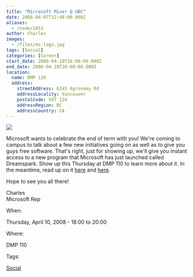 ```yaml
---
title: "Microsoft Mixer @ UBC"
date: 2008-04-07T22:48:00.000Z
aliases:
  - /node/1053
author: Charles
images:
  - /files/ms-logo.jpg
tags: [Social]
categories: [Career]
start_date: 2008-04-10T18:00:00.000Z
end_date: 2008-04-10T20:00:00.000Z
location:
  name: DMP 110
  address:
    streetAddress: 6245 Agronomy Rd
    addressLocality: Vancouver
    postalCode: V6T 1Z4
    addressRegion: BC
    addressCountry: CA
---
```


[![](/files/ms-logo.jpg)](https://www.microsoft.com)

Microsoft wants to celebrate the end of term with you! We're coming to campus to talk about a few new initiatives going on as well as to give you guys free software. That's right, just for showing up, we'll give you instant access to a new program that Microsoft has just launched called Dreamspark. Show up this Thursday at DMP 110 to learn more about it. In the meantime, read up on it [here](http://school.whoischarles.com/content/microsoft-dreamspark-ubc) and [here](http://school.whoischarles.com/content/microsoft-really-targeting-college-and-university-studentsin-good-way).

Hope to see you all there!

Charles \
Microsoft Rep

When: 

Thursday, April 10, 2008 - 18:00 to 20:00

Where: 

DMP 110

Tags: 

[Social](/social)
